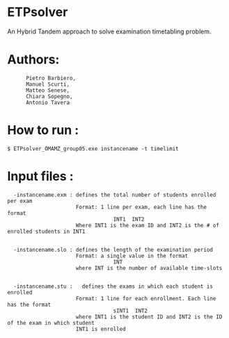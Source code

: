 # ETPsolver
An Hybrid Tandem approach to solve examination timetabling problem. 

# Authors:
          Pietro Barbiero,
          Manuel Scurti,
          Matteo Senese,
          Chiara Sopegno,
          Antonio Tavera
          
        
# How to run :
    
    $ ETPsolver_OMAMZ_group05.exe instancename -t timelimit
 
# Input files :
      
      -instancename.exm : defines the total number of students enrolled per exam
                          Format: 1 line per exam, each line has the format
                                      INT1  INT2
                          Where INT1 is the exam ID and INT2 is the # of enrolled students in INT1
      
      
      -instancename.slo : defines the length of the examination period      
                          Format: a single value in the format
                                      INT
                          where INT is the number of available time-slots
                          
                          
      -instancename.stu :   defines the exams in which each student is enrolled
                          Format: 1 line for each enrollment. Each line has the format
                                      sINT1  INT2
                          where INT1 is the student ID and INT2 is the ID of the exam in which student
                          INT1 is enrolled
                    
      

